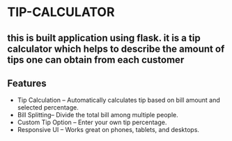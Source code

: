 # TIP-CALCULATOR
this is built application using flask. it is a tip calculator which helps to describe the amount of tips one can obtain from each customer
---

## Features
- Tip Calculation – Automatically calculates tip based on bill amount and selected percentage.
- Bill Splitting– Divide the total bill among multiple people.
- Custom Tip Option – Enter your own tip percentage.
- Responsive UI – Works great on phones, tablets, and desktops.

